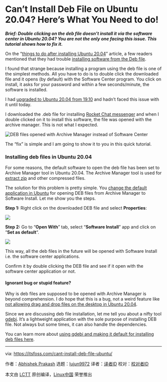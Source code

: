 [#]: collector: (lujun9972)
[#]: translator: (geekpi)
[#]: reviewer: ( )
[#]: publisher: ( )
[#]: url: ( )
[#]: subject: (Can’t Install Deb File on Ubuntu 20.04? Here’s What You Need to do!)
[#]: via: (https://itsfoss.com/cant-install-deb-file-ubuntu/)
[#]: author: (Abhishek Prakash https://itsfoss.com/author/abhishek/)

Can’t Install Deb File on Ubuntu 20.04? Here’s What You Need to do!
======

_**Brief: Double clicking on the deb file doesn’t install it via the software center in Ubuntu 20.04? You are not the only one facing this issue. This tutorial shows how to fix it.**_

On the “[things to do after installing Ubuntu 20.04][1]” article, a few readers mentioned that they had trouble [installing software from the Deb file][2].

I found that strange because installing a program using the deb file is one of the simplest methods. All you have to do is to double click the downloaded file and it opens (by default) with the Software Center program. You click on install, it asks for your password and within a few seconds/minute, the software is installed.

I had [upgraded to Ubuntu 20.04 from 19.10][3] and hadn’t faced this issue with it until today.

I downloaded the .deb file for installing [Rocket Chat messenger][4] and when I double clicked on it to install this software, the file was opened with the archive manager. This is not what I expected.

![DEB files opened with Archive Manager instead of Software Center][5]

The “fix” is simple and I am going to show it to you in this quick tutorial.

### Installing deb files in Ubuntu 20.04

For some reasons, the default software to open the deb file has been set to Archive Manager tool in Ubuntu 20.04. The Archive Manager tool is used for [extract zip][6] and other compressed files.

The solution for this problem is pretty simple. You [change the default application in Ubuntu][7] for opening DEB files from Archive Manager to Software Install. Let me show you the steps.

**Step 1:** Right click on the downloaded DEB file and select **Properties**:

![][8]

**Step 2:** Go to “**Open With**” tab, select “**Software Install**” app and click on “**Set as default**“.

![][9]

This way, all the deb files in the future will be opened with Software Install i.e. the software center applications.

Confirm it by double clicking the DEB file and see if it open with the software center application or not.

#### Ignorant bug or stupid feature?

Why is deb files are supposed to be opened with Archive Manager is beyond comprehension. I do hope that this is a bug, not a weird feature like [not allowing drag and drop files on the desktop in Ubuntu 20.04][10].

Since we are discussing deb file installation, let me tell you about a nifty tool [gdebi][11]. It’s a lightweight application with the sole purpose of installing DEB file. Not always but some times, it can also handle the dependencies.

You can learn more about [using gdebi and making it default for installing deb files here][12].

--------------------------------------------------------------------------------

via: https://itsfoss.com/cant-install-deb-file-ubuntu/

作者：[Abhishek Prakash][a]
选题：[lujun9972][b]
译者：[译者ID](https://github.com/译者ID)
校对：[校对者ID](https://github.com/校对者ID)

本文由 [LCTT](https://github.com/LCTT/TranslateProject) 原创编译，[Linux中国](https://linux.cn/) 荣誉推出

[a]: https://itsfoss.com/author/abhishek/
[b]: https://github.com/lujun9972
[1]: https://itsfoss.com/things-to-do-after-installing-ubuntu-20-04/
[2]: https://itsfoss.com/install-deb-files-ubuntu/
[3]: https://itsfoss.com/upgrade-ubuntu-version/
[4]: https://rocket.chat/
[5]: https://i2.wp.com/itsfoss.com/wp-content/uploads/2020/05/error-opening-deb-file.png?ssl=1
[6]: https://itsfoss.com/unzip-linux/
[7]: https://itsfoss.com/change-default-applications-ubuntu/
[8]: https://i1.wp.com/itsfoss.com/wp-content/uploads/2020/05/open-deb-files.png?ssl=1
[9]: https://i0.wp.com/itsfoss.com/wp-content/uploads/2020/05/deb-file-install-fix-ubuntu.png?fit=800%2C454&ssl=1
[10]: https://itsfoss.com/add-files-on-desktop-ubuntu/
[11]: https://launchpad.net/gdebi
[12]: https://itsfoss.com/gdebi-default-ubuntu-software-center/
